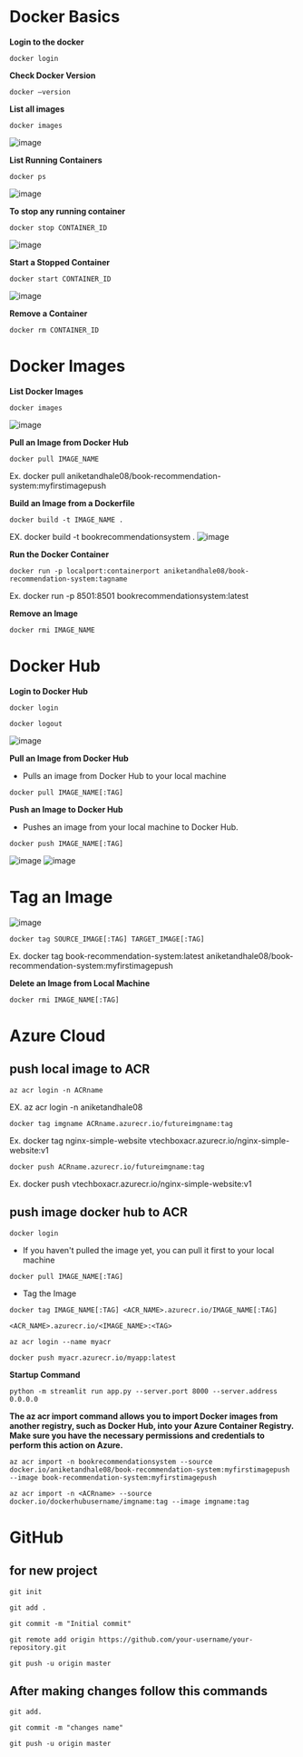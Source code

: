 # Docker Basics
**Login to the docker**
```
docker login
```

**Check Docker Version**
```
docker –version
```
**List all images**
```
docker images
 ```
![image](https://github.com/aniketandhale08/Docker-ACR/assets/99685171/61896e1b-acf2-49e9-87de-b3eb430409d9)


**List Running Containers**
```
docker ps
```
![image](https://github.com/aniketandhale08/Docker-ACR/assets/99685171/88d97bff-b259-4df4-a922-99c210be509e)

**To stop any running container**
```
docker stop CONTAINER_ID
```
![image](https://github.com/aniketandhale08/Docker-ACR/assets/99685171/016af2f3-e025-4bed-9307-bc91ec72f7a8)

 
**Start a Stopped Container**
```
docker start CONTAINER_ID
```
![image](https://github.com/aniketandhale08/Docker-ACR/assets/99685171/0df3d2ba-7681-4093-a0ab-c3808c91dbd1)

 
**Remove a Container**
```
docker rm CONTAINER_ID
```


# Docker Images

**List Docker Images**
```
docker images
 ```
![image](https://github.com/aniketandhale08/Docker-ACR/assets/99685171/31149944-ec15-4799-becb-dacb4a7c7a4e)


**Pull an Image from Docker Hub**
```
docker pull IMAGE_NAME
```
Ex.  docker pull aniketandhale08/book-recommendation-system:myfirstimagepush

**Build an Image from a Dockerfile**
```
docker build -t IMAGE_NAME .
```
EX.  docker build -t bookrecommendationsystem .
![image](https://github.com/aniketandhale08/Docker-ACR/assets/99685171/8b57adef-4cbd-4d69-ae17-a8411056467b)

**Run the Docker Container**
```
docker run -p localport:containerport aniketandhale08/book-recommendation-system:tagname
```
Ex.  docker run -p 8501:8501 bookrecommendationsystem:latest

**Remove an Image**
```
docker rmi IMAGE_NAME
```

# Docker Hub

**Login to Docker Hub**
```
docker login
```
```
docker logout
```
![image](https://github.com/aniketandhale08/Docker-ACR/assets/99685171/43dce70b-21fd-43c9-9dec-647689cfa22c)


**Pull an Image from Docker Hub**

- Pulls an image from Docker Hub to your local machine
```
docker pull IMAGE_NAME[:TAG]
```

**Push an Image to Docker Hub**

- Pushes an image from your local machine to Docker Hub.
```
docker push IMAGE_NAME[:TAG]
```
![image](https://github.com/aniketandhale08/Docker-ACR/assets/99685171/1e369079-efe9-426c-9c22-487855199087)
![image](https://github.com/aniketandhale08/Docker-ACR/assets/99685171/c32c2227-47c3-41e6-83d5-78322236d310)

# Tag an Image
![image](https://github.com/aniketandhale08/Docker-ACR/assets/99685171/7f7629c4-3fd2-4548-8d58-2b6fbd5286a3)

 ```
docker tag SOURCE_IMAGE[:TAG] TARGET_IMAGE[:TAG]
```
Ex. docker tag book-recommendation-system:latest aniketandhale08/book-recommendation-system:myfirstimagepush

**Delete an Image from Local Machine**
```
docker rmi IMAGE_NAME[:TAG]
```

# Azure Cloud

## push local image to ACR ##

```
az acr login -n ACRname
```
EX. az acr login -n aniketandhale08

```
docker tag imgname ACRname.azurecr.io/futureimgname:tag
```
Ex. docker tag nginx-simple-website vtechboxacr.azurecr.io/nginx-simple-website:v1

```
docker push ACRname.azurecr.io/futureimgname:tag
```
Ex. docker push vtechboxacr.azurecr.io/nginx-simple-website:v1


## push image docker hub to ACR ##

```
docker login
```

- If you haven't pulled the image yet, you can pull it first to your local machine
```
docker pull IMAGE_NAME[:TAG]
```

- Tag the Image
```
docker tag IMAGE_NAME[:TAG] <ACR_NAME>.azurecr.io/IMAGE_NAME[:TAG]

<ACR_NAME>.azurecr.io/<IMAGE_NAME>:<TAG>
```

```
az acr login --name myacr
```

```
docker push myacr.azurecr.io/myapp:latest
```

**Startup Command**
```
python -m streamlit run app.py --server.port 8000 --server.address 0.0.0.0
```

**The az acr import command allows you to import Docker images from another registry, such as Docker Hub, into your Azure Container Registry. Make sure you have the necessary permissions and credentials to perform this action on Azure.**
```
az acr import -n bookrecommendationsystem --source docker.io/aniketandhale08/book-recommendation-system:myfirstimagepush --image book-recommendation-system:myfirstimagepush

az acr import -n <ACRname> --source docker.io/dockerhubusername/imgname:tag --image imgname:tag
```



# GitHub

## for new project ##
```
git init
```
```
git add .
```
```
git commit -m "Initial commit"
```
```
git remote add origin https://github.com/your-username/your-repository.git
```
```
git push -u origin master
```


## After making changes follow this commands ##
```
git add.
```
```
git commit -m "changes name"
```
```
git push -u origin master
```








